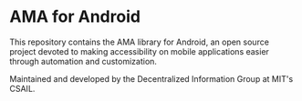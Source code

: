 # AMA for Android

This repository contains the AMA library for Android, an open source project devoted to making
accessibility on mobile applications easier through automation and customization.

Maintained and developed by the Decentralized Information Group at MIT's CSAIL.